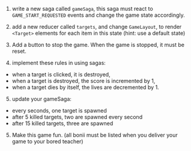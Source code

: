 1. write a new saga called `gameSaga`, this saga must react to `GAME_START_REQUESTED` events and change the game state accordingly.

2. add a new reducer called `targets`, and change `GameLayout`, to render `<Target>` elements for each item in this state (hint: use a default state)

3. Add a button to stop the game. When the game is stopped, it must be reset.

4. implement these rules in using sagas:

- when a target is clicked, it is destroyed,
- when a target is destroyed, the score is incremented by 1,
- when a target dies by itself, the lives are decremented by 1.

5. update your gameSaga:

- every seconds, one target is spawned
- after 5 killed targets, two are spawned every second
- after 15 killed targets, three are spawned

5. Make this game fun.
   (all bonii must be listed when you deliver your game to your bored teacher)
